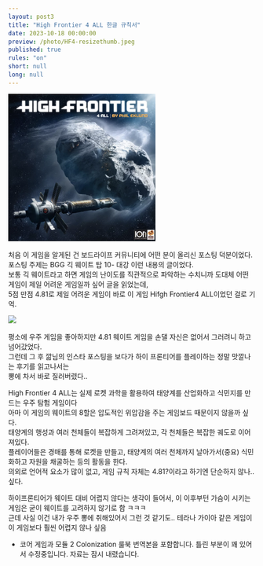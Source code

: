 ```yaml
---
layout: post3
title: "High Frontier 4 ALL 한글 규칙서"
date: 2023-10-18 00:00:00
preview: /photo/HF4-resizethumb.jpeg
published: true
rules: "on"
short: null
long: null
---
```


<img src="/photo/hf4.png" width="300">

처음 이 게임을 알게된 건 보드라이프 커뮤니티에 어떤 분이 올리신 포스팅 덕분이었다.<br>
포스팅 주제는 BGG 긱 웨이트 탑 10- 대강 이런 내용의 글이었다. <br>
보통 긱 웨이트라고 하면 게임의 난이도를 직관적으로 파악하는 수치니까 도대체 어떤 게임이 제일 어려운 게임일까 싶어 글을 읽었는데,<br>
5점 만점 4.81로 제일 어려운 게임이 바로 이 게임 Hifgh Frontier4 ALL이었던 걸로 기억.

<img src="/photo/hf41.png" width="800">

평소에 우주 게임을 좋아하지만 4.81 웨이트 게임을 손댈 자신은 없어서 그러려니 하고 넘어갔었다.<br>
그런데 그 후 깖님의 인스타 포스팅을 보다가 하이 프론티어를 플레이하는 정말 맛깔나는 후기를 읽고나서는<br>
뽕에 차서 바로 질러버렸다..

High Frontier 4 ALL는 실제 로켓 과학을 활용하여 태양계를 산업화하고 식민지를 만드는 우주 탐험 게임이다<br>
아마 이 게임의 웨이트의 8할은 압도적인 위압감을 주는 게임보드 때문이지 않을까 싶다.<br>
태양계의 행성과 여러 천체들이 복잡하게 그려져있고, 각 천체들은 복잡한 궤도로 이어져있다.<br>
플레이어들은 경매를 통해 로켓을 만들고, 태양계의 여러 천체까지 날아가서(중요) 식민화하고 자원을 채굴하는 등의 활동을 한다.<br>
의외로 언어적 요소가 많이 없고, 게임 규칙 자체는 4.81?이라고 하기엔 단순하지 않나..싶다.

하이프론티어가 웨이트 대비 어렵지 않다는 생각이 들어서, 이 이후부턴 가슴이 시키는 게임은 굳이 웨이트를 고려하지 않기로 함 ㅋㅋㅋ<br>
근데 사실 이건 내가 우주 뽕에 취해있어서 그런 것 같기도.. 테라나 가이아 같은 게임이 이 게임보다 훨씬 어렵지 않나 싶음

- 코어 게임과 모듈 2 Colonization 룰북 번역본을 포함합니다.
  틀린 부분이 꽤 있어서 수정중입니다. 자료는 잠시 내렸습니다.

<!-- - [자료 다운로드 링크](https://drive.google.com/drive/folders/1xJtoP6ju97gzZWQkz2s9WGAr8K3M2PsC?usp=sharing) -->
